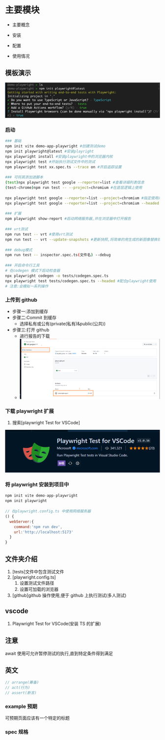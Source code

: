 # 主要模块

- 主要概念

- 安装

- 配置

- 使用情况

## 模板演示

![](./img/1.png)

### 启动

```bash
### 基础
npm init vite demo-app-playwright #创建测试demo
npm init playwright@latest #安装playright
npx playwright install #安装playwright中的浏览器内核
npx playwright test #开始执行测试文件中的测试
npm playwright test xx.spec.ts --trace on #开启追踪设置

### 可将其添加进脚本
(test)npx playwright test google --reporter=list #查看详细列表信息
(test-chrome)npm run test -- --project=chromium #在底层逻辑上使用

npx playwright test google --reporter=list --project=chromium #指定使用内核
npx playwright test google --reporter=list --project=chromium --headed #直接在浏览器中运行

### 扩展
npm playwright show-report #启动网络服务器,并在浏览器中打开报告

### vrt测试
npm run test -- vrt #使用vrt测试
npm run test -- vrt --update-snapshots #更新快照,将简单的用生成的新图像替换现有的图像

### debug模式
npm run test -- inspector.spec.ts(文件名) --debug

### 开启命令行工具
# 在codegen 模式下启动检查器
npx playwright codegen -o tests/codegen.spec.ts
npx playwright test tests/codegen.spec.ts --headed #配合playwright使用
# 注意:会模拟一系列操作


```

### 上传到 github

- 步骤一:添加到缓存
- 步骤二:Commit 到缓存
  - 选择私有或公有(private(私有)&public(公共))
- 步骤三:打开 github
  - 进行报告的下载
  - ![](./img/2.png)

### 下载 playwright 扩展

1. 搜索[playwright Test for VSCode]

![](./img/3.png)

### 将 playwright 安装到项目中

```js
npm init vite demo-app-playwright
npm init playwright

// 在playwright.config.ts 中使用网络服务器
() {
  webServer:{
    command:'npm run dev',
    url:'http://localhost:5173'
  }
}
```

## 文件夹介绍

1. [tests]文件中包含测试文件
2. [playwright.config.ts]
   1. 设置测试文件路径
   2. 设置可加载的浏览器
3. [github]github 操作使用,便于 github 上执行测试(多人测试)

## vscode

1. Playwright Test for VSCode(安装 TS 的扩展)

## 注意

await 使用可允许暂停测试的执行,直到特定条件得到满足

## 英文

```js
// arrange(筹备)
// act(行为)
// assert(断言)
```

### example 预期

可预期页面应该有一个特定的标题

### spec 规格
